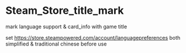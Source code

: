 # Steam_Store_title_mark
mark language support &amp; card_info with game title

 set https://store.steampowered.com/account/languagepreferences both simplified & traditional chinese before use
